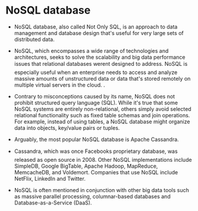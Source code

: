 NoSQL database
================

- NoSQL database, also called Not Only SQL, is an approach to data management and database design that's useful for very large sets of distributed data.

- NoSQL, which encompasses a wide range of technologies and architectures, seeks to solve the scalability and big data performance issues that relational databases werent designed to address. NoSQL is especially useful when an enterprise needs to access and analyze massive amounts of unstructured data or data that's stored remotely on multiple virtual servers in the cloud. .

- Contrary to misconceptions caused by its name, NoSQL does not prohibit structured query language (SQL). While it's true that some NoSQL systems are entirely non-relational, others simply avoid selected relational functionality such as fixed table schemas and join operations. For example, instead of using tables, a NoSQL database might organize data into objects, key/value pairs or tuples.

- Arguably, the most popular NoSQL database is Apache Cassandra.

- Cassandra, which was once Facebooks proprietary database, was released as open source in 2008. Other NoSQL implementations include SimpleDB, Google BigTable, Apache Hadoop, MapReduce, MemcacheDB, and Voldemort. Companies that use NoSQL include NetFlix, LinkedIn and Twitter.

- NoSQL is often mentioned in conjunction with other big data tools such as massive parallel processing, columnar-based databases and Database-as-a-Service (DaaS).
